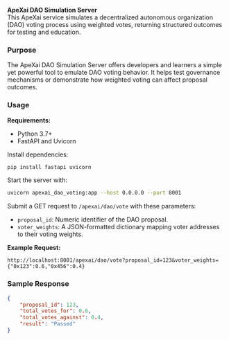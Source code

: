 **ApeXai DAO Simulation Server**  
This ApeXai service simulates a decentralized autonomous organization (DAO) voting process using weighted votes, returning structured outcomes for testing and education.

### Purpose  
The ApeXai DAO Simulation Server offers developers and learners a simple yet powerful tool to emulate DAO voting behavior. It helps test governance mechanisms or demonstrate how weighted voting can affect proposal outcomes.

### Usage  

**Requirements:**

- Python 3.7+
- FastAPI and Uvicorn

Install dependencies:

```bash
pip install fastapi uvicorn
```

Start the server with:

```bash
uvicorn apexai_dao_voting:app --host 0.0.0.0 --port 8001
```

Submit a GET request to `/apexai/dao/vote` with these parameters:

- `proposal_id`: Numeric identifier of the DAO proposal.
- `voter_weights`: A JSON-formatted dictionary mapping voter addresses to their voting weights.

**Example Request:**

```
http://localhost:8001/apexai/dao/vote?proposal_id=123&voter_weights={"0x123":0.6,"0x456":0.4}
```

### Sample Response  
```json
{
    "proposal_id": 123,
    "total_votes_for": 0.6,
    "total_votes_against": 0.4,
    "result": "Passed"
}
```
